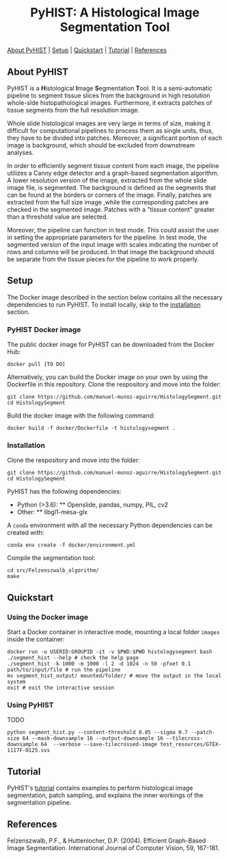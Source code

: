 <h1 align="center">
<p>PyHIST: A Histological Image Segmentation Tool
</h1>

[About PyHIST](#about) | [Setup](#setup) | [Quickstart](#quickstart) | [Tutorial](#tutorial) | [References](#references)

## About PyHIST<a name="about"></a>

PyHIST is a **H**istological **I**mage **S**egmentation **T**ool. It is a semi-automatic pipeline to segment tissue slices from the background in high resolution whole-slde histopathological images. Furthermore, it extracts patches of tissue segments from the full resolution image. 

Whole slide histological images are very large in terms of size, making it difficult for computational pipelines to process them as single units, thus, they have to be divided into patches. Moreover, a significant portion of each image is background, which should be excluded from downstream analyses. 
    
In order to efficiently segment tissue content from each image, the pipeline utilizes a Canny edge detector and a graph-based segmentation algorithm. A lower resolution version of the image, extracted from the whole slide image file, is segmented. The background is defined as the segments that can be found at the borders or corners of the image. Finally, patches are extracted from the full size image ,while the corresponding patches are checked in the segmented image. Patches with a "tissue content" greater than a threshold value are selected.

Moreover, the pipeline can function in test mode. This could assist the user in setting the appropriate parameters for the pipeline. In test mode, the segmented version of the input image with scales indicating the number of rows and columns will be produced. In that image the background should be separate from the tissue pieces for the pipeline to work properly. 



## Setup<a name="setup"></a>
The Docker image described in the section below contains all the necessary dependencies to run PyHIST. To install locally, skip to the [installation](#installation) section.

### PyHIST Docker image
The public docker image for PyHIST can be downloaded from the Docker Hub:
```shell
docker pull [TO DO]
```

Alternatively, you can build the Docker image on your own by using the Dockerfile in this repository. Clone the respository and move into the folder:
```shell
git clone https://github.com/manuel-munoz-aguirre/HistologySegment.git
cd HistologySegment
```

Build the docker image with the following command:
```shell
docker build -f docker/Dockerfile -t histologysegment .
```

### Installation<a name="installation"></a>
Clone the respository and move into the folder:
```shell
git clone https://github.com/manuel-munoz-aguirre/HistologySegment.git
cd HistologySegment
```

PyHIST has the following dependencies:
* Python (>3.6):
** Openslide, pandas, numpy, PIL, cv2
* Other:
** libgl1-mesa-glx

A `conda` environment with all the necessary Python dependencies can be created with:
```
conda env create -f docker/environment.yml
```

Compile the segmentation tool:
```
cd src/Felzenszwalb_algorithm/
make
```

## Quickstart<a name="quickstart"></a>
### Using the Docker image
Start a Docker container in interactive mode, mounting a local folder `images` inside the container: 


```shell
docker run -u USERID:GROUPID -it -v $PWD:$PWD histologysegment bash
./segment_hist --help # check the help page
./segment_hist -k 1000 -m 1000 -l 2 -d 1024 -n 50 -pfxet 0.1 path/to/input/file # run the pipeline
mv segment_hist_output/ mounted/folder/ # move the output in the local system
exit # exit the interactive session
```

### Using PyHIST
TODO

```
python segment_hist.py --content-threshold 0.05 --sigma 0.7 --patch-size 64 --mask-downsample 16 --output-downsample 16 --tilecross-downsample 64  --verbose --save-tilecrossed-image test_resources/GTEX-1117F-0125.svs
```

## Tutorial <a name="tutorial"></a>
PyHIST's [tutorial](http://www.google.com) contains examples to perform histological image segmentation, patch sampling, and explains the inner workings of the segmentation pipeline.


## References<a name="references"></a>
Felzenszwalb, P.F., & Huttenlocher, D.P. (2004). Efficient Graph-Based Image Segmentation. International Journal of Computer Vision, 59, 167-181.
